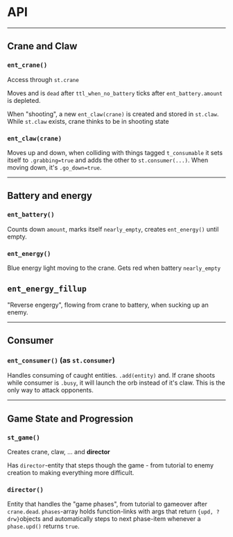 # API

---
## Crane and Claw


### `ent_crane()`

Access through `st.crane`

Moves and is `dead` after `ttl_when_no_battery` ticks after `ent_battery.amount` is depleted.

When "shooting", a new `ent_claw(crane)` is created and stored in `st.claw`. While `st.claw` exists, crane thinks to be in shooting state


### `ent_claw(crane)`

Moves up and down, when colliding with things tagged `t_consumable` it sets itself to `.grabbing=true` and adds the other to `st.consumer(...)`. When moving down, it's `.go_down=true`.


---
## Battery and energy


### `ent_battery()`

Counts down `amount`, marks itself `nearly_empty`, creates `ent_energy()` until empty.


### `ent_energy()`

Blue energy light moving to the crane. Gets red when battery `nearly_empty`


## `ent_energy_fillup`

"Reverse engergy", flowing from crane to battery, when sucking up an enemy.


---
## Consumer

### `ent_consumer()` (as `st.consumer`)

Handles consuming of caught entities. `.add(entity)` and. If crane shoots while consumer is `.busy`, it will launch the orb instead of it's claw. This is the only way to attack opponents.


---
## Game State and Progression


### `st_game()`

Creates crane, claw, ... and **director**

Has `director`-entity that steps though the game - from tutorial to enemy creation to making everything more difficult.

### `director()`

Entity that handles the "game phases", from tutorial to gameover after `crane.dead`. `phases`-array holds function-links with args that return `{upd, ?drw}`objects and automatically steps to next phase-item whenever a `phase.upd()` returns `true`.